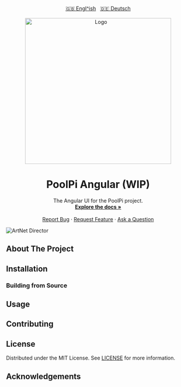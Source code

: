 
<!-- PROJECT LOGO -->
<p align="center">
  <a href="README.md">🇬🇧 Engl^ish</a>
  &nbsp;
  <a href="README.de.md">🇩🇪 Deutsch</a>
  </br></br>
  <a href="https://github.com/gelaechter/PoolPi-Angular">
    <img src="/src/main/resources/banner.png" alt="Logo" width="400">
  </a>

<h1 align="center">PoolPi Angular (WIP)</h1>

  <p align="center">
    The Angular UI for the PoolPi project.
    <br />
    <a href="https://github.com/gelaechter/PoolPi-Angular/wiki"><strong>Explore the docs »</strong></a>
    <br />
    <br />
    <a href="https://github.com/gelaechter/PoolPi-Angular/issues">Report Bug</a>
    ·
    <a href="https://github.com/gelaechter/PoolPi-Angular/issues">Request Feature</a>
    ·
    <a href="https://github.com/gelaechter/PoolPi-Angular/issues">Ask a Question</a>

  </p>
</p>

![ArtNet Director](./.github/preview.png)

## About The Project

## Installation

### Building from Source

## Usage

## Contributing

## License

Distributed under the MIT License. See [LICENSE](https://github.com/gelaechter/PoolPi-Angular/blob/master/LICENSE) for more information.

## Acknowledgements
